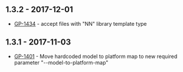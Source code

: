 ## 1.3.2 - 2017-12-01
- [GP-1434](https://jira.oicr.on.ca/browse/GP-1434) - accept files with "NN" library template type
## 1.3.1 - 2017-11-03
- [GP-1401](https://jira.oicr.on.ca/browse/GP-1401) - Move hardcoded model to platform map to new required parameter "--model-to-platform-map"
